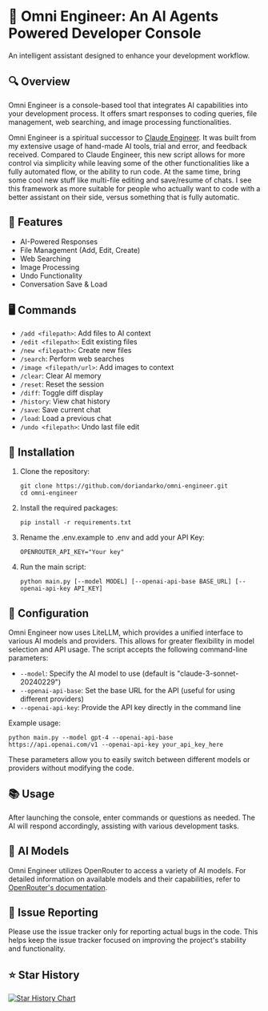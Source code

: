 # 🧠 Omni Engineer: An AI Agents Powered Developer Console
An intelligent assistant designed to enhance your development workflow.
## 🔍 Overview
Omni Engineer is a console-based tool that integrates AI capabilities into your development process. It offers smart responses to coding queries, file management, web searching, and image processing functionalities.

Omni Engineer is a spiritual successor to [Claude Engineer](https://github.com/Doriandarko/claude-engineer). It was built from my extensive usage of hand-made AI tools, trial and error, and feedback received. Compared to Claude Engineer, this new script allows for more control via simplicity while leaving some of the other functionalities like a fully automated flow, or the ability to run code. 
At the same time, bring some cool new stuff like multi-file editing and save/resume of chats.
I see this framework as more suitable for people who actually want to code with a better assistant on their side, versus something that is fully automatic.

## 🌟 Features
- AI-Powered Responses
- File Management (Add, Edit, Create)
- Web Searching
- Image Processing
- Undo Functionality
- Conversation Save & Load
## 🖥️ Commands
- `/add <filepath>`: Add files to AI context
- `/edit <filepath>`: Edit existing files
- `/new <filepath>`: Create new files
- `/search`: Perform web searches
- `/image <filepath/url>`: Add images to context
- `/clear`: Clear AI memory
- `/reset`: Reset the session
- `/diff`: Toggle diff display
- `/history`: View chat history
- `/save`: Save current chat
- `/load`: Load a previous chat
- `/undo <filepath>`: Undo last file edit
## 🚀 Installation
1. Clone the repository:
   ```
   git clone https://github.com/doriandarko/omni-engineer.git
   cd omni-engineer
   ```
2. Install the required packages:
   ```
   pip install -r requirements.txt
   ```
3. Rename the .env.example to .env and add your API Key:
   ```
   OPENROUTER_API_KEY="Your key"
   ```
4. Run the main script:
   ```
   python main.py [--model MODEL] [--openai-api-base BASE_URL] [--openai-api-key API_KEY]
   ```

## 🔧 Configuration
Omni Engineer now uses LiteLLM, which provides a unified interface to various AI models and providers. This allows for greater flexibility in model selection and API usage. The script accepts the following command-line parameters:

- `--model`: Specify the AI model to use (default is "claude-3-sonnet-20240229")
- `--openai-api-base`: Set the base URL for the API (useful for using different providers)
- `--openai-api-key`: Provide the API key directly in the command line

Example usage:
```
python main.py --model gpt-4 --openai-api-base https://api.openai.com/v1 --openai-api-key your_api_key_here
```

These parameters allow you to easily switch between different models or providers without modifying the code.
## 📚 Usage
After launching the console, enter commands or questions as needed. The AI will respond accordingly, assisting with various development tasks.
## 🤖 AI Models
Omni Engineer utilizes OpenRouter to access a variety of AI models. For detailed information on available models and their capabilities, refer to [OpenRouter's documentation](https://openrouter.ai/models).
## 🐛 Issue Reporting
Please use the issue tracker only for reporting actual bugs in the code. This helps keep the issue tracker focused on improving the project's stability and functionality.

## ⭐️ Star History

[![Star History Chart](https://api.star-history.com/svg?repos=Doriandarko/omni-engineer&type=Date)](https://star-history.com/#Doriandarko/omni-engineer&Date)
